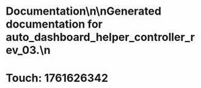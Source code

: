 # Documentation\n\nGenerated documentation for auto_dashboard_helper_controller_rev_03.\n

# Touch: 1761626342
